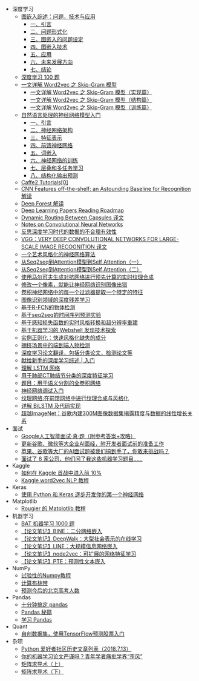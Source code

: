 +   深度学习
	+   [图嵌入综述：问题，技术与应用](doc/dl/ge-survey-arxiv-1709-07604-zh/README.md)
		+   [一、引言](doc/dl/ge-survey-arxiv-1709-07604-zh/1.md)
		+   [二、问题形式化](doc/dl/ge-survey-arxiv-1709-07604-zh/2.md)
		+   [三、图嵌入的问题设定](doc/dl/ge-survey-arxiv-1709-07604-zh/3.md)
		+   [四、图嵌入技术](doc/dl/ge-survey-arxiv-1709-07604-zh/4.md)
		+   [五、应用](doc/dl/ge-survey-arxiv-1709-07604-zh/5.md)
		+   [六、未来发展方向](doc/dl/ge-survey-arxiv-1709-07604-zh/6.md)
		+   [七、结论](doc/dl/ge-survey-arxiv-1709-07604-zh/7.md)
    +   [深度学习 100 题](doc/dl/深度学习_100_题/README.md)
    +   [一文详解 Word2vec 之 Skip-Gram 模型](doc/dl/一文详解_Word2vec_之_Skip-Gram_模型/README.md)
		+   [一文详解 Word2vec 之 Skip-Gram 模型（实现篇）](doc/dl/一文详解_Word2vec_之_Skip-Gram_模型/实现篇.md)
		+   [一文详解 Word2vec 之 Skip-Gram 模型（结构篇）](doc/dl/一文详解_Word2vec_之_Skip-Gram_模型/结构篇.md)
		+   [一文详解 Word2vec 之 Skip-Gram 模型（训练篇）](doc/dl/一文详解_Word2vec_之_Skip-Gram_模型/训练篇.md)
    +   [自然语言处理的神经网络模型入门](doc/dl/自然语言处理的神经网络模型入门/README.md)
		+   [一、引言](doc/dl/自然语言处理的神经网络模型入门/1.md)
		+   [二、神经网络架构](doc/dl/自然语言处理的神经网络模型入门/2.md)
		+   [三、特征表示](doc/dl/自然语言处理的神经网络模型入门/3.md)
		+   [四、前馈神经网络](doc/dl/自然语言处理的神经网络模型入门/4.md)
		+   [五、词嵌入](doc/dl/自然语言处理的神经网络模型入门/5.md)
		+   [六、神经网络的训练](doc/dl/自然语言处理的神经网络模型入门/6.md)
		+   [七、层叠和多任务学习](doc/dl/自然语言处理的神经网络模型入门/7.md)
		+   [八、结构化输出预测](doc/dl/自然语言处理的神经网络模型入门/8.md)
    +   [Caffe2 Tutorials[0]](doc/dl/caffe2-tut.md)
    +   [CNN Features off-the-shelf: an Astounding Baseline for Recognition 解读](doc/dl/CNN_Features_off-the-shelf_an_Astounding_Baseline_for_Recognition_解读.md)
    +   [Deep Forest 解读](doc/dl/Deep_Forest_解读.md)
    +   [Deep Learning Papers Reading Roadmap](doc/dl/Deep_Learning_Papers_Reading_Roadmap.md)
    +   [Dynamic Routing Between Capsules 译文](doc/dl/Dynamic_Routing_Between_Capsules_译文.md)
    +   [Notes on Convolutional Neural Networks](doc/dl/Notes_on_Convolutional_Neural_Networks.md)
    +   [反思深度学习时代的数据的不合理有效性](doc/dl/Revisiting_Unreasonable_Effectiveness_of_Data_in_Deep_Learning_Era.md)
    +   [VGG：VERY DEEP CONVOLUTIONAL NETWORKS FOR LARGE-SCALE IMAGE RECOGNITION 译文](doc/dl/VGG_VERY_DEEP_CONVOLUTIONAL_NETWORKS_FOR_LARGE-SCALE_IMAGE_RECOGNITION_译文.md)
    +   [一个艺术风格化的神经网络算法](doc/dl/一个艺术风格化的神经网络算法.md)
    +   [从Seq2seq到Attention模型到Self Attention（一）](doc/dl/从_Seq2seq_到_Attention_模型到_Self_Attention（一）.md)
    +   [从Seq2seq到Attention模型到Self Attention（二）](doc/dl/从_Seq2seq_到_Attention_模型到_Self_Attention（二）.md)
    +   [使用马尔可夫生成对抗网络进行预先计算的实时纹理合成](doc/dl/使用马尔可夫生成对抗网络进行预先计算的实时纹理合成.md)
    +   [修改一个像素，就能让神经网络识别图像出错](doc/dl/修改一个像素，就能让神经网络识别图像出错.md)
    +   [卷积神经网络中的每一个过滤器提取一个特定的特征](doc/dl/卷积神经网络中的每一个过滤器提取一个特定的特征.md)
    +   [图像识别领域的深度残差学习](doc/dl/图像识别领域的深度残差学习.md)
    +   [基于R-FCN的物体检测](doc/dl/基于R-FCN的物体检测.md)
    +   [基于seq2seq的时间序列预测实验](doc/dl/基于seq2seq的时间序列预测实验.md)
    +   [基于感知损失函数的实时风格转换和超分辨率重建](doc/dl/基于感知损失函数的实时风格转换和超分辨率重建.md)
    +   [基于机器学习的 Webshell 发现技术探索](doc/dl/基于机器学习的_Webshell_发现技术探索.md)
    +   [实例正则化：快速风格化缺失的成分](doc/dl/实例正则化：快速风格化缺失的成分.md)
    +   [拥挤场景中的端到端人物检测](doc/dl/拥挤场景中的端到端人物检测.md)
    +   [深度学习论文翻译，包括分类论文，检测论文等](doc/dl/深度学习论文翻译，包括分类论文，检测论文等.md)
    +   [献给新手的深度学习综述 | 入门](doc/dl/献给新手的深度学习综述.md)
    +   [理解 LSTM 网络](doc/dl/理解_LSTM_网络.md)
    +   [用于肺部CT肺结节分类的深度特征学习](doc/dl/用于肺部CT肺结节分类的深度特征学习.md)
    +   [题目：用于语义分割的全卷积网络](doc/dl/用于语义分割的全卷积网络.md)
    +   [神经网络调试入门](doc/dl/神经网络调试入门.md)
    +   [纹理网络:在前馈网络中进行纹理合成与风格化](doc/dl/纹理网络：在前馈网络中进行纹理合成与风格化.md)
    +   [详解 BiLSTM 及代码实现](doc/dl/详解_BiLSTM_及代码实现.md)
    +   [超越ImageNet：谷歌内建300M图像数据集揭露精度与数据的线性增长关系](doc/dl/超越ImageNet：谷歌内建300M图像数据集揭露精度与数据的线性增长关系.md)
+   面试
    +   [Google人工智能面试·真·题（附参考答案+攻略）](doc/interview/zhihu-p-35978758.md)
    +   [更新谷歌、微软等大企业AI面经，附开发者面试前的准备工作](doc/interview/zhihu-p-35999853.md)
    +   [苹果、谷歌等大厂的AI面试题被我们搞到手了，你敢来挑战吗？](doc/interview/zhihu-p-36025191.md)
    +   [面试了 8 家公司，他们问了我这些机器学习题目……](doc/interview/zhihu-p-36113785.md)
+   Kaggle
    +   [如何在 Kaggle 首战中进入前 10%](doc/kaggle/如何在_Kaggle_首战中进入前_10%.md)
    +   [Kaggle word2vec NLP 教程](doc/kaggle/Bag_of_Words_Meets_Bags_of_Popcorn/README.md)
+   Keras
    +   [使用 Python 和 Keras 逐步开发你的第一个神经网络](doc/keras/使用_Python_和_Keras_逐步开发你的第一个神经网络.md)
+   Matplotlib
    +   [Rougier 的 Matplotlib 教程](doc/matplotlib/rougier-matplotlib-tut.md)
+   机器学习
    +   [BAT 机器学习 1000 题](doc/ml/BAT_机器学习_1000_题/README.md)
    +   [【论文笔记】BINE：二分网络嵌入](doc/ml/graph-emb/BINE-笔记.md)
    +   [【论文笔记】DeepWalk：大型社会表示的在线学习](doc/ml/graph-emb/DeepWalk-笔记.md)
    +   [【论文笔记】LINE：大规模信息网络嵌入](doc/ml/graph-emb/LINE-笔记.md)
    +   [【论文笔记】node2vec：可扩展的网络特征学习](doc/ml/graph-emb/node2vec-笔记.md)
    +   [【论文笔记】PTE：预测性文本嵌入](doc/ml/graph-emb/pte-论文笔记.md)
+   NumPy
    +   [试验性的Numpy教程](doc/numpy/tentative-numpy-tut.md)
    +   [计算布林带](doc/numpy/计算布林带.md)
    +   [预测今后的北京高考人数](doc/numpy/预测今后的北京高考人数.md)
+   Pandas
    +   [十分钟搞定 pandas](doc/pandas/10-minutes-to-pandas.md)
    +   [Pandas 秘籍](doc/pandas/pandas-cookbook.md)
    +   [学习 Pandas](doc/pandas/learn-pandas/README.md)
+   Quant
    +   [自创数据集，使用TensorFlow预测股票入门](doc/quant/自创数据集，使用TensorFlow预测股票入门.md)
+   杂项
    +   [Python 爱好者社区历史文章列表（2018.7.13）](doc/misc/Python_爱好者社区历史文章列表（2018.7.13）.md)
    +   [你的机器学习论文严谨吗？青年学者痛批学界“歪风”](doc/misc/你的机器学习论文严谨吗？青年学者痛批学界“歪风”.md)
    +   [矩阵求导术（上）](doc/misc/矩阵求导术（上）.md)
    +   [矩阵求导术（下）](doc/misc/矩阵求导术（下）.md)
